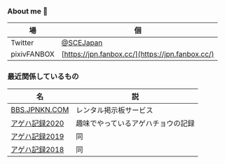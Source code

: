 ### About me 👀

|場|個|
|---|---|
|Twitter|[@SCEJapan](https://twitter.com/SCEJapan/)|
|pixivFANBOX|[https://jpn.fanbox.cc/](https://jpn.fanbox.cc/)|

### 最近関係しているもの

|名|説|
|---|---|
|[BBS.JPNKN.COM](https://bbs.jpnkn.com/)|レンタル掲示板サービス|
|[アゲハ記録2020](https://ageha.jpnkn.com/reports/2020)|趣味でやっているアゲハチョウの記録|
|[アゲハ記録2019](https://ageha.jpnkn.com/reports/2019)|同|
|[アゲハ記録2018](http://ageha.jpnkn.com/)|同|

